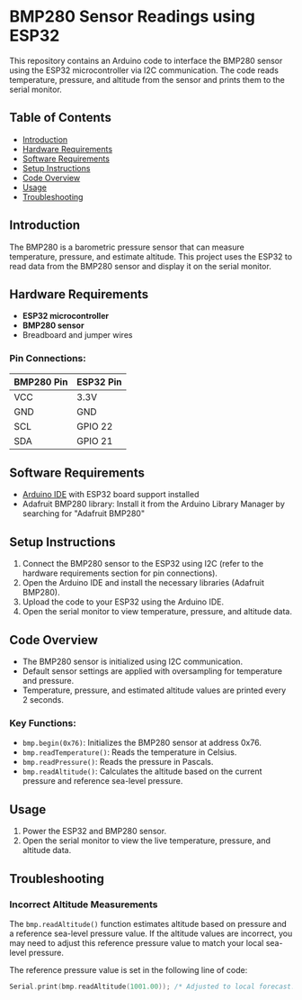 # BMP280 Sensor Readings using ESP32

This repository contains an Arduino code to interface the BMP280 sensor using the ESP32 microcontroller via I2C communication. The code reads temperature, pressure, and altitude from the sensor and prints them to the serial monitor.

## Table of Contents
- [Introduction](#introduction)
- [Hardware Requirements](#hardware-requirements)
- [Software Requirements](#software-requirements)
- [Setup Instructions](#setup-instructions)
- [Code Overview](#code-overview)
- [Usage](#usage)
- [Troubleshooting](#troubleshooting)

## Introduction
The BMP280 is a barometric pressure sensor that can measure temperature, pressure, and estimate altitude. This project uses the ESP32 to read data from the BMP280 sensor and display it on the serial monitor.

## Hardware Requirements
- **ESP32 microcontroller**
- **BMP280 sensor**
- Breadboard and jumper wires

### Pin Connections:
| BMP280 Pin | ESP32 Pin |
|------------|-----------|
| VCC        | 3.3V      |
| GND        | GND       |
| SCL        | GPIO 22   |
| SDA        | GPIO 21   |

## Software Requirements
- [Arduino IDE](https://www.arduino.cc/en/Main/Software) with ESP32 board support installed
- Adafruit BMP280 library: Install it from the Arduino Library Manager by searching for "Adafruit BMP280"

## Setup Instructions
1. Connect the BMP280 sensor to the ESP32 using I2C (refer to the hardware requirements section for pin connections).
2. Open the Arduino IDE and install the necessary libraries (Adafruit BMP280).
3. Upload the code to your ESP32 using the Arduino IDE.
4. Open the serial monitor to view temperature, pressure, and altitude data.

## Code Overview
- The BMP280 sensor is initialized using I2C communication.
- Default sensor settings are applied with oversampling for temperature and pressure.
- Temperature, pressure, and estimated altitude values are printed every 2 seconds.

### Key Functions:
- `bmp.begin(0x76)`: Initializes the BMP280 sensor at address 0x76.
- `bmp.readTemperature()`: Reads the temperature in Celsius.
- `bmp.readPressure()`: Reads the pressure in Pascals.
- `bmp.readAltitude()`: Calculates the altitude based on the current pressure and reference sea-level pressure.

## Usage
1. Power the ESP32 and BMP280 sensor.
2. Open the serial monitor to view the live temperature, pressure, and altitude data.

## Troubleshooting

### Incorrect Altitude Measurements
The `bmp.readAltitude()` function estimates altitude based on pressure and a reference sea-level pressure value. If the altitude values are incorrect, you may need to adjust this reference pressure value to match your local sea-level pressure.

The reference pressure value is set in the following line of code:

```cpp
Serial.print(bmp.readAltitude(1001.00)); /* Adjusted to local forecast! */
